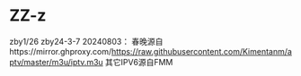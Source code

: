 # ZZ-z
zby1/26
zby24-3-7
20240803：
春晚源自https://mirror.ghproxy.com/https://raw.githubusercontent.com/Kimentanm/aptv/master/m3u/iptv.m3u
其它IPV6源自FMM
